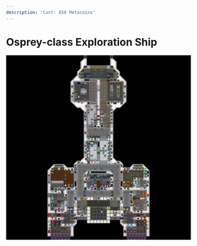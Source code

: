 ```yaml
---
description: 'Cost: 850 Metacoins'
---
```


# Osprey-class Exploration Ship

![](<../../.gitbook/assets/image (10).png>)
